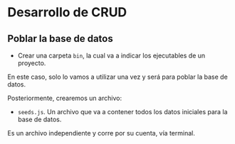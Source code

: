 # Desarrollo de CRUD

## Poblar la base de datos

- Crear una carpeta `bin`, la cual va a indicar los ejecutables de un proyecto.

En este caso, solo lo vamos a utilizar una vez y será para poblar la base de datos.

Posteriormente, crearemos un archivo:

- `seeds.js`. Un archivo que va a contener todos los datos iniciales para la base de datos.

Es un archivo independiente y corre por su cuenta, vía terminal.


